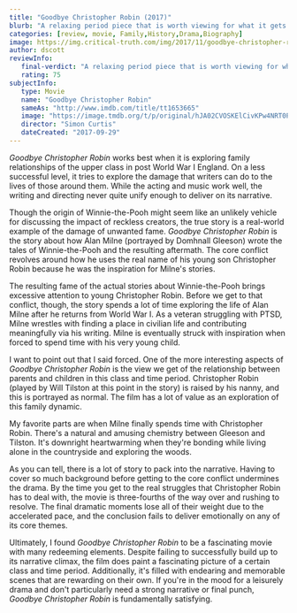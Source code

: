 ```yaml
---
title: "Goodbye Christopher Robin (2017)"
blurb: "A relaxing period piece that is worth viewing for what it gets right, though it fails to deliver cleanly on its themes."
categories: [review, movie, Family,History,Drama,Biography]
image: https://img.critical-truth.com/img/2017/11/goodbye-christopher-robin-cover.jpg
author: dscott
reviewInfo:
   final-verdict: "A relaxing period piece that is worth viewing for what it gets right, though it fails to deliver cleanly on its themes."
   rating: 75
subjectInfo:
   type: Movie
   name: "Goodbye Christopher Robin"
   sameAs: "http://www.imdb.com/title/tt1653665"
   image: "https://image.tmdb.org/t/p/original/hJA02CVOSKElCivKPw4NRT0Pq1O.jpg"
   director: "Simon Curtis"
   dateCreated: "2017-09-29"
---
```



*Goodbye Christopher Robin* works best when it is exploring family relationships of the upper class in post World War I England. On a less successful level, it tries to explore the damage that writers can do to the lives of those around them. While the acting and music work well, the writing and directing never quite unify enough to deliver on its narrative.

Though the origin of Winnie-the-Pooh might seem like an unlikely vehicle for discussing the impact of reckless creators, the true story is a real-world example of the damage of unwanted fame. *Goodbye Christopher Robin* is the story about how Alan Milne (portrayed by  Domhnall Gleeson) wrote the tales of Winnie-the-Pooh and the resulting aftermath. The core conflict revolves around how he uses the real name of his young son Christopher Robin because he was the inspiration for Milne's stories.

The resulting fame of the actual stories about Winnie-the-Pooh brings excessive attention to young Christopher Robin. Before we get to that conflict, though, the story spends a lot of time exploring the life of Alan Milne after he returns from World War I. As a veteran struggling with PTSD, Milne wrestles with finding a place in civilian life and contributing meaningfully via his writing. Milne is eventually struck with inspiration when forced to spend time with his very young child.

I want to point out that I said forced. One of the more interesting aspects of *Goodbye Christopher Robin* is the view we get of the relationship between parents and children in this class and time period. Christopher Robin (played by Will Tilston at this point in the story) is raised by his nanny, and this is portrayed as normal. The film has a lot of value as an exploration of this family dynamic.

My favorite parts are when Milne finally spends time with Christopher Robin. There's a natural and amusing chemistry between Gleeson and Tilston. It's downright heartwarming when they're bonding while living alone in the countryside and exploring the woods. 

As you can tell, there is a lot of story to pack into the narrative. Having to cover so much background before getting to the core conflict undermines the drama. By the time you get to the real struggles that Christopher Robin has to deal with, the movie is three-fourths of the way over and rushing to resolve. The final dramatic moments lose all of their weight due to the accelerated pace, and the conclusion fails to deliver emotionally on any of its core themes.

Ultimately, I found *Goodbye Christopher Robin* to be a fascinating movie with many redeeming elements. Despite failing to successfully build up to its narrative climax, the film does paint a fascinating picture of a certain class and time period. Additionally, it's filled with endearing and memorable scenes that are rewarding on their own. If you're in the mood for a leisurely drama and don't particularly need a strong narrative or final punch, *Goodbye Christopher Robin* is fundamentally satisfying.

